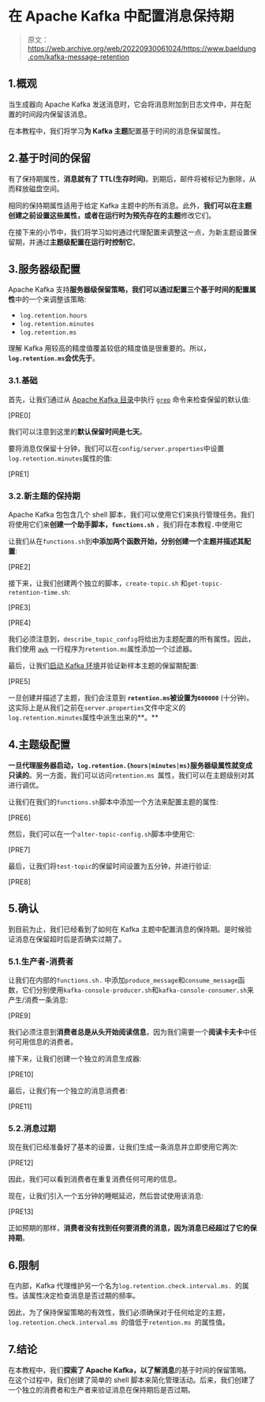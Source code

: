 # 在 Apache Kafka 中配置消息保持期

> 原文：<https://web.archive.org/web/20220930061024/https://www.baeldung.com/kafka-message-retention>

## 1.概观

当生成器向 Apache Kafka 发送消息时，它会将消息附加到日志文件中，并在配置的时间段内保留该消息。

在本教程中，我们将学习**为 Kafka 主题**配置基于时间的消息保留属性。

## 2.基于时间的保留

有了保持期属性，**消息就有了 TTL(生存时间)**。到期后，邮件将被标记为删除，从而释放磁盘空间。

相同的保持期属性适用于给定 Kafka 主题中的所有消息。此外，**我们可以在主题创建之前设置这些属性，或者在运行时为预先存在的主题**修改它们。

在接下来的小节中，我们将学习如何通过代理配置来调整这一点，为新主题设置保留期，并通过**主题级配置在运行时控制它**。

## 3.服务器级配置

Apache Kafka 支持**服务器级保留策略，我们可以通过配置三个基于时间的配置属性**中的一个来调整该策略:

*   `log.retention.hours`
*   `log.retention.minutes`
*   `log.retention.ms`

理解 Kafka 用较高的精度值覆盖较低的精度值是很重要的。所以， **`log.retention.ms`会优先于**。

### 3.1.基础

首先，让我们通过从 [Apache Kafka 目录](https://web.archive.org/web/20220524030209/https://kafka.apache.org/documentation/#quickstart)中执行 [`grep`](/web/20220524030209/https://www.baeldung.com/linux/grep-sed-awk-differences#grep) 命令来检查保留的默认值:

[PRE0]

我们可以注意到这里的**默认保留时间是七天**。

要将消息仅保留十分钟，我们可以在`config/server.properties`中设置`log.retention.minutes`属性的值:

[PRE1]

### 3.2.新主题的保持期

Apache Kafka 包包含几个 shell 脚本，我们可以使用它们来执行管理任务。我们将使用它们来**创建一个助手脚本，`functions.sh`** ，我们将在本教程`.`中使用它

让我们从在`functions.sh`到**中添加两个函数开始，分别创建一个主题并描述其配置**:

[PRE2]

接下来，让我们创建两个独立的脚本，`create-topic.sh` 和`get-topic-retention-time.sh`:

[PRE3]

[PRE4]

我们必须注意到，`describe_topic_config`将给出为主题配置的所有属性。因此，我们使用 [`awk`](/web/20220524030209/https://www.baeldung.com/linux/awk-guide) 一行程序为`retention.ms`属性添加一个过滤器。

最后，让我们[启动 Kafka 环境](https://web.archive.org/web/20220524030209/https://kafka.apache.org/documentation/#quickstart_startserver)并验证新样本主题的保留期配置:

[PRE5]

一旦创建并描述了主题，我们会注意到 **`retention.ms`被设置为`600000`** (十分钟)。这实际上是从我们之前在`server.properties`文件中定义的`log.retention.minutes`属性中派生出来的**。**

## 4.主题级配置

**一旦代理服务器启动，`log.retention.{hours|minutes|ms}`服务器级属性就变成只读的**。另一方面，我们可以访问`retention.ms `属性，我们可以在主题级别对其进行调优。

让我们在我们的`functions.sh`脚本中添加一个方法来配置主题的属性:

[PRE6]

然后，我们可以在一个`alter-topic-config.sh`脚本中使用它:

[PRE7]

最后，让我们将`test-topic`的保留时间设置为五分钟，并进行验证:

[PRE8]

## 5.确认

到目前为止，我们已经看到了如何在 Kafka 主题中配置消息的保持期。是时候验证消息在保留超时后是否确实过期了。

### 5.1.生产者-消费者

让我们在内部的`functions.sh.` 中添加`produce_message`和`consume_message`函数，它们分别使用`kafka-console-producer.sh`和`kafka-console-consumer.sh`来产生/消费一条消息:

[PRE9]

我们必须注意到**消费者总是从头开始阅读信息**，因为我们需要一个**阅读卡夫卡**中任何可用信息的消费者。

接下来，让我们创建一个独立的消息生成器:

[PRE10]

最后，让我们有一个独立的消息消费者:

[PRE11]

### 5.2.消息过期

现在我们已经准备好了基本的设置，让我们生成一条消息并立即使用它两次:

[PRE12]

因此，我们可以看到消费者在重复消费任何可用的信息。

现在，让我们引入一个五分钟的睡眠延迟，然后尝试使用该消息:

[PRE13]

正如预期的那样，**消费者没有找到任何要消费的消息，因为消息已经超过了它的保持期**。

## 6.限制

在内部，Kafka 代理维护另一个名为`log.retention.check.interval.ms. `的属性。该属性决定检查消息是否过期的频率。

因此，为了保持保留策略的有效性，我们必须确保对于任何给定的主题，`log.retention.check.interval.ms `的值低于`retention.ms `的属性值。

## 7.结论

在本教程中，我们**探索了 Apache Kafka，以了解消息**的基于时间的保留策略。在这个过程中，我们创建了简单的 shell 脚本来简化管理活动。后来，我们创建了一个独立的消费者和生产者来验证消息在保持期后是否过期。